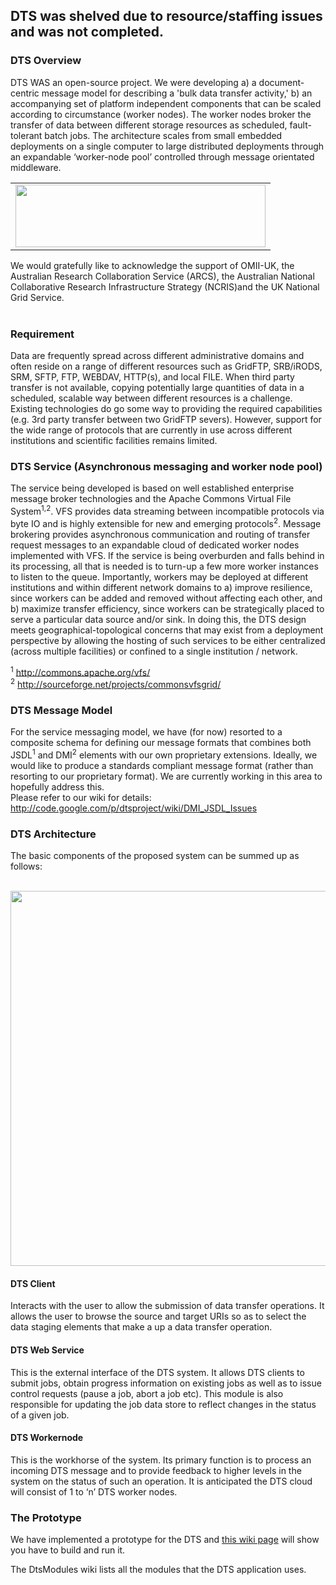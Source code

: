 ## DTS was shelved due to resource/staffing issues and was not completed. ##

### DTS Overview ###
DTS WAS an open-source project. We were developing a) a document-centric message model for describing a 'bulk data transfer activity,' b) an accompanying set of platform independent components that can be scaled according to circumstance (worker nodes). The worker nodes broker the transfer of data between different storage resources as scheduled, fault-tolerant batch jobs. The architecture scales from small embedded deployments on a single computer to large distributed deployments through an expandable ‘worker-node pool’ controlled through message orientated middleware.

<table align='center;'>
<tr align='center;'>
<td align='center;'>
<img src='http://dtsproject.googlecode.com/files/andsArcs.jpg' align='center' width='400' height='100' />
</td>
</tr>
</table>

We would gratefully like to acknowledge the support of OMII-UK, the Australian Research Collaboration Service (ARCS), the Australian National Collaborative Research Infrastructure Strategy (NCRIS)and the UK National Grid Service.
<br />
<br />


### Requirement ###
Data are frequently spread across different administrative domains and often reside on a range of different resources such as GridFTP, SRB/iRODS, SRM, SFTP, FTP, WEBDAV, HTTP(s), and local FILE. When third party transfer is not available, copying potentially large quantities of data in a scheduled, scalable way between different resources is a challenge. Existing technologies do go some way to providing the required capabilities (e.g. 3rd party transfer between two GridFTP severs). However, support for the wide range of protocols that are currently in use across different institutions and scientific facilities remains limited.


### DTS Service (Asynchronous messaging and worker node pool) ###
The service being developed is based on well established enterprise message broker technologies and the Apache Commons Virtual File System<sup>1,2</sup>. VFS provides data streaming between incompatible protocols via byte IO and is highly extensible for new and emerging protocols<sup>2</sup>. Message brokering provides asynchronous communication and routing of transfer request messages to an expandable cloud of dedicated worker nodes implemented with VFS. If the service is being overburden and falls behind in its processing, all that is needed is to turn-up a few more worker instances to listen to the queue. Importantly, workers may be deployed at different institutions and within different network domains to a) improve resilience, since workers can be added and removed without affecting each other, and b) maximize transfer efficiency, since workers can be strategically placed to serve a particular data source and/or sink. In doing this, the DTS design meets geographical-topological concerns that may exist from a deployment perspective by allowing the hosting of such services to be either centralized (across multiple facilities) or confined to a single institution / network.

<sup>1</sup> http://commons.apache.org/vfs/ <br />
<sup>2</sup> http://sourceforge.net/projects/commonsvfsgrid/

### DTS Message Model ###
For the service messaging model, we have (for now) resorted to a composite schema for defining our message formats that combines both JSDL<sup>1</sup> and DMI<sup>2</sup> elements with our own proprietary extensions. Ideally, we would like to produce a standards compliant message format (rather than resorting to our proprietary format). We are currently working in this area to hopefully address this.
<br />
Please refer to our wiki for details: http://code.google.com/p/dtsproject/wiki/DMI_JSDL_Issues


### DTS Architecture ###

The basic components of the proposed system can be summed up as follows:<br /><br />

<img src='http://dtsproject.googlecode.com/files/dtsArch.png' height='600' width='750' />


#### DTS Client ####
Interacts with the user to allow the submission of data transfer operations. It allows the user to browse the source and target URIs so as to select the data staging elements that make a up a data transfer operation.

#### DTS Web Service ####
This is the external interface of the DTS system. It allows DTS clients to submit jobs, obtain progress information on existing jobs as well as to issue control requests (pause a job, abort a job etc). This module is also responsible for updating the job data store to reflect changes in the status of a given job.

#### DTS Workernode ####
This is the workhorse of the system. Its primary function is to process an incoming DTS message and to provide feedback to higher levels in the system on the status of such an operation. It is anticipated the DTS cloud will consist of 1 to ‘n’ DTS worker nodes.

### The Prototype ###
We have implemented a prototype for the DTS and [this wiki page](http://code.google.com/p/dtsproject/wiki/DTS_Prototype) will show you have to build and run it.

The DtsModules wiki lists all the modules that the DTS application uses.